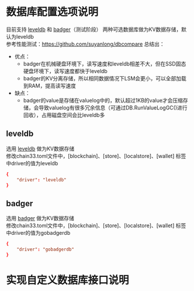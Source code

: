 # 数据库配置选项说明

目前支持 [leveldb](https://github.com/syndtr/goleveldb) 和 [badger](https://github.com/dgraph-io/badger)（测试阶段）
两种可选数据库做为KV数据存储，默认为leveldb  
参考性能测试：https://github.com/suyanlong/dbcompare 总结出： 
- 优点：   
  - badger在机械硬盘环境下，读写速度和leveldb相差不大，但在SSD固态硬盘环境下，读写速度都快于leveldb
  - badger的KV分离存储，所以相同数据情况下LSM会更小，可以全部加载到RAM，提高读写速度
- 缺点：  
  - badger的value是存储在valuelog中的，默认超过1KB的value才会压缩存储，会导致valuelog有很多冗余信息（可通过DB.RunValueLogGC()进行回收），占用磁盘空间会比leveldb多

## leveldb
选用 [leveldb](https://github.com/syndtr/goleveldb) 做为KV数据存储  
修改chain33.toml文件中，[blockchain]、[store]、[localstore]、[wallet] 标签中driver的值为leveldb

```toml
{
    "driver": "leveldb"
}
```

## badger
选用 [badger](https://github.com/dgraph-io/badger) 做为KV数据存储  
修改chain33.toml文件中，[blockchain]、[store]、[localstore]、[wallet] 标签中driver的值为gobadgerdb
```toml
{
    "driver": "gobadgerdb"
}
```

# 实现自定义数据库接口说明


